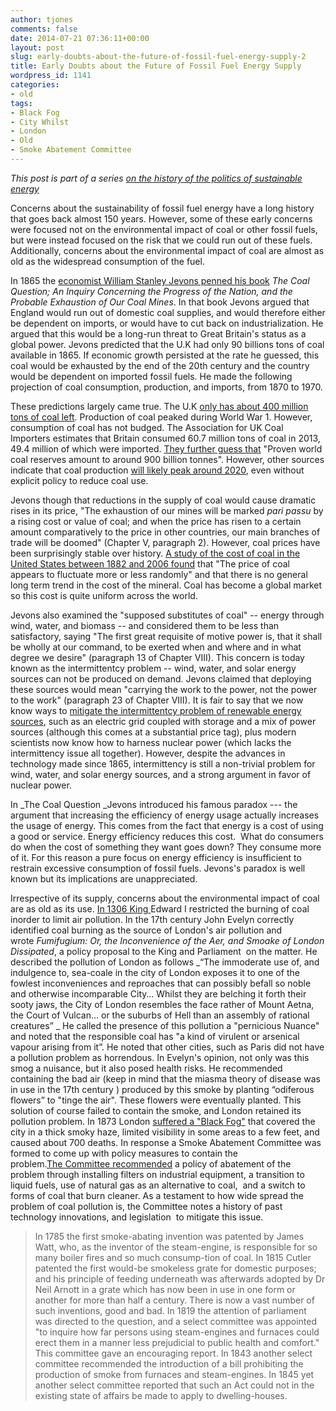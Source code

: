 ```yaml
---
author: tjones
comments: false
date: 2014-07-21 07:36:11+00:00
layout: post
slug: early-doubts-about-the-future-of-fossil-fuel-energy-supply-2
title: Early Doubts about the Future of Fossil Fuel Energy Supply
wordpress_id: 1141
categories:
- old
tags:
- Black Fog
- City Whilst
- London
- Old
- Smoke Abatement Committee
---
```


_This post is part of a series [on the history of the politics of sustainable energy](https://theojones.name/index.php/blog-post-series-on-the-history-of-sustainable-energy-and-climate-change-politics/)_

Concerns about the sustainability of fossil fuel energy have a long history that goes back almost 150 years. However, some of these early concerns were focused not on the environmental impact of coal or other fossil fuels, but were instead focused on the risk that we could run out of these fuels. Additionally, concerns about the environmental impact of coal are almost as old as the widespread consumption of the fuel.

In 1865 the [economist William Stanley Jevons penned his book](http://www.econlib.org/library/YPDBooks/Jevons/jvnCQ.html) _The Coal Question; An Inquiry Concerning the Progress of the Nation, and the Probable Exhaustion of Our Coal Mines_. In that book Jevons argued that England would run out of domestic coal supplies, and would therefore either be dependent on imports, or would have to cut back on industrialization. He argued that this would be a long-run threat to Great Britain's status as a global power. Jevons predicted that the U.K had only 90 billions tons of coal available in 1865. If economic growth persisted at the rate he guessed, this coal would be exhausted by the end of the 20th century and the country would be dependent on imported fossil fuels. He made the following projection of coal consumption, production, and imports, from 1870 to 1970.

These predictions largely came true. The U.K [only has about 400 million tons of coal left](http://www.coal.gov.uk/media//286DC/CA-AnnualReport-0607.pdf). Production of coal peaked during World War 1. However, consumption of coal has not budged. The Association for UK Coal Importers estimates that Britain consumed 60.7 million tons of coal in 2013, 49.4 million of which were imported. [They further guess that](http://www.coalimp.org.uk/4.html) "Proven world coal reserves amount to around 900 billion tonnes". However, other sources indicate that coal production [will likely peak around 2020](http://e360.yale.edu/feature/peak_coal_why_the_industrys_dominance_may_soon_be_over/2777/), even without explicit policy to reduce coal use.

Jevons though that reductions in the supply of coal would cause dramatic rises in its price, "The exhaustion of our mines will be marked _pari passu_ by a rising cost or value of coal; and when the price has risen to a certain amount comparatively to the price in other countries, our main branches of trade will be doomed" (Chapter V, paragraph 2). However, coal prices have been surprisingly stable over history. [A study of the cost of coal in the United States between ](http://www.sciencedirect.com/science/article/pii/S0301421511000474)[1882 and 2006 found](http://www.sciencedirect.com/science/article/pii/S0301421511000474) that "The price of coal appears to fluctuate more or less randomly" and that there is no general long term trend in the cost of the mineral. Coal has become a global market so this cost is quite uniform across the world. 

Jevons also examined the "supposed substitutes of coal" -- energy through wind, water, and biomass -- and considered them to be less than satisfactory, saying "The first great requisite of motive power is, that it shall be wholly at our command, to be exerted when and where and in what degree we desire" (paragraph 13 of Chapter VIII). This concern is today known as the intermittentcy problem -- wind, water, and solar energy sources can not be produced on demand. Jevons claimed that deploying these sources would mean "carrying the work to the power, not the power to the work" (paragraph 23 of Chapter VIII). It is fair to say that we now know ways to [mitigate the intermittentcy problem of renewable energy sources](http://www.skepticalscience.com/renewable-energy-baseload-power-advanced.htm), such as an electric grid coupled with storage and a mix of power sources (although this comes at a substantial price tag), plus modern scientists now know how to harness nuclear power (which lacks the intermittency issue all together). However, despite the advances in technology made since 1865, intermittency is still a non-trivial problem for wind, water, and solar energy sources, and a strong argument in favor of nuclear power.

In _The Coal Question _Jevons introduced his famous paradox --- the argument that increasing the efficiency of energy usage actually increases the usage of energy. This comes from the fact that energy is a cost of using a good or service. Energy efficiency reduces this cost.  What do consumers do when the cost of something they want goes down? They consume more of it. For this reason a pure focus on energy efficiency is insufficient to restrain excessive consumption of fossil fuels. Jevons's paradox is well known but its implications are unappreciated.

Irrespective of its supply, concerns about the environmental impact of coal are as old as its use. [In ](http://66.147.244.135/~enviror4/ancient/middle-ages/)[1306 King ](http://66.147.244.135/~enviror4/ancient/middle-ages/)Edward I restricted the burning of coal inorder to limit air pollution. In the 17th century John Evelyn correctly identified coal burning as the source of London's air pollution and wrote _Fumifugium: Or, the Inconvenience of the Aer, and Smoake of London Dissipated_, a policy proposal to the King and Parliament  on the matter. He described the pollution of London as follows _“The immoderate use of, and indulgence to, sea-coale in the city of London exposes it to one of the fowlest inconveniences and reproaches that can possibly befall so noble and otherwise incomparable City… Whilst they are belching it forth their sooty jaws, the City of London resembles the face rather of Mount Aetna, the Court of Vulcan… or the suburbs of Hell than an assembly of rational creatures” _ He called the presence of this pollution a "pernicious Nuance" and noted that the responsible coal has "a kind of virulent or arsenical vapour arising from it”. He noted that other cities, such as Paris did not have a pollution problem as horrendous. In Evelyn's opinion, not only was this smog a nuisance, but it also posed health risks. He recommended containing the bad air (keep in mind that the miasma theory of disease was in use in the 17th century ) produced by this smoke by planting “odiferous flowers” to "tinge the air". These flowers were eventually planted. This solution of course failed to contain the smoke, and London retained its pollution problem. In 1873 London [suffered a "Black Fog"](http://web.archive.org/web/20140305113926/http://www.bloombergview.com:80/articles/2013-10-31/china-s-smog-can-t-compete-with-london-s-pea-soup) that covered the city in a thick smoky haze, limited visibility in some areas to a few feet, and caused about 700 deaths. In response a Smoke Abatement Committee was formed to come up with policy measures to contain the problem.[The Committee recommended](http://www.1902encyclopedia.com/S/SMO/smoke-abatement.html) a policy of abatement of the problem through installing filters on industrial equipment, a transition to liquid fuels, use of natural gas as an alternative to coal,  and a switch to forms of coal that burn cleaner. As a testament to how wide spread the problem of coal pollution is, the Committee notes a history of past technology innovations, and legislation  to mitigate this issue.  





<blockquote>In 1785 the first smoke-abating invention was patented by James Watt, who, as the inventor of the steam-engine, is responsible for so many boiler fires and so much consump-tion of coal. In 1815 Cutler patented the first would-be smokeless grate for domestic purposes; and his principle of feeding underneath was afterwards adopted by Dr Neil Arnott in a grate which has now been in use in one form or another for more than half a century. There is now a vast number of such inventions, good and bad. In 1819 the attention of parliament was directed to the question, and a select committee was appointed "to inquire how far persons using steam-engines and furnaces could erect them in a manner less prejudicial to public health and comfort." This committee gave an encouraging report. In 1843 another select committee recommended the introduction of a bill prohibiting the production of smoke from furnaces and steam-engines. In 1845 yet another select committee reported that such an Act could not in the existing state of affairs be made to apply to dwelling-houses.</blockquote>
